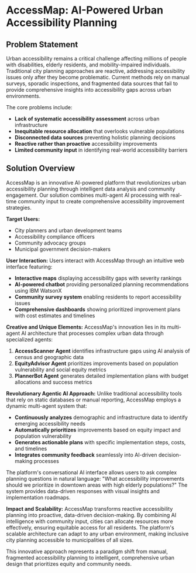 # AccessMap: AI-Powered Urban Accessibility Planning

## Problem Statement

Urban accessibility remains a critical challenge affecting millions of people with disabilities, elderly residents, and mobility-impaired individuals. Traditional city planning approaches are reactive, addressing accessibility issues only after they become problematic. Current methods rely on manual surveys, sporadic inspections, and fragmented data sources that fail to provide comprehensive insights into accessibility gaps across urban environments.

The core problems include:
- **Lack of systematic accessibility assessment** across urban infrastructure
- **Inequitable resource allocation** that overlooks vulnerable populations
- **Disconnected data sources** preventing holistic planning decisions
- **Reactive rather than proactive** accessibility improvements
- **Limited community input** in identifying real-world accessibility barriers

## Solution Overview

AccessMap is an innovative AI-powered platform that revolutionizes urban accessibility planning through intelligent data analysis and community engagement. Our solution combines multi-agent AI processing with real-time community input to create comprehensive accessibility improvement strategies.

**Target Users:**
- City planners and urban development teams
- Accessibility compliance officers
- Community advocacy groups
- Municipal government decision-makers

**User Interaction:**
Users interact with AccessMap through an intuitive web interface featuring:
- **Interactive maps** displaying accessibility gaps with severity rankings
- **AI-powered chatbot** providing personalized planning recommendations using IBM WatsonX
- **Community survey system** enabling residents to report accessibility issues
- **Comprehensive dashboards** showing prioritized improvement plans with cost estimates and timelines

**Creative and Unique Elements:**
AccessMap's innovation lies in its multi-agent AI architecture that processes complex urban data through specialized agents:

1. **AccessScanner Agent** identifies infrastructure gaps using AI analysis of census and geographic data
2. **EquityAdvisor Agent** prioritizes improvements based on population vulnerability and social equity metrics
3. **PlannerBot Agent** generates detailed implementation plans with budget allocations and success metrics

**Revolutionary Agentic AI Approach:**
Unlike traditional accessibility tools that rely on static databases or manual reporting, AccessMap employs a dynamic multi-agent system that:
- **Continuously analyzes** demographic and infrastructure data to identify emerging accessibility needs
- **Automatically prioritizes** improvements based on equity impact and population vulnerability
- **Generates actionable plans** with specific implementation steps, costs, and timelines
- **Integrates community feedback** seamlessly into AI-driven decision-making processes

The platform's conversational AI interface allows users to ask complex planning questions in natural language: "What accessibility improvements should we prioritize in downtown areas with high elderly populations?" The system provides data-driven responses with visual insights and implementation roadmaps.

**Impact and Scalability:**
AccessMap transforms reactive accessibility planning into proactive, data-driven decision-making. By combining AI intelligence with community input, cities can allocate resources more effectively, ensuring equitable access for all residents. The platform's scalable architecture can adapt to any urban environment, making inclusive city planning accessible to municipalities of all sizes.

This innovative approach represents a paradigm shift from manual, fragmented accessibility planning to intelligent, comprehensive urban design that prioritizes equity and community needs.
